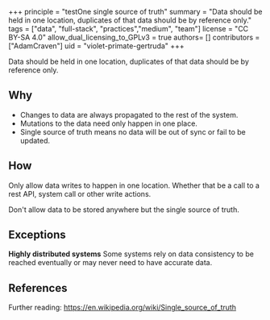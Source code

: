 +++
principle = "testOne single source of truth"
summary = "Data should be held in one location, duplicates of that data should be by reference only."
tags = ["data", "full-stack", "practices","medium", "team"]
license = "CC BY-SA 4.0"
allow_dual_licensing_to_GPLv3 = true
authors= []
contributors = ["AdamCraven"]
uid = "violet-primate-gertruda"
+++

Data should be held in one location, duplicates of that data should be by reference only.

## Why

- Changes to data are always propagated to the rest of the system.
- Mutations to the data need only happen in one place.
- Single source of truth means no data will be out of sync or fail to be updated.

## How

Only allow data writes to happen in one location. Whether that be a call to a rest API, system call or other write actions.

Don't allow data to be stored anywhere but the single source of truth.

## Exceptions

**Highly distributed systems** Some systems rely on data consistency to be reached eventually or may never need to have accurate data.

<!--**Between teams** This principle is harder to apply between different team specialisations such as front-end vs backend, teams within an organisation, between different systems: caching vs database or large distributed systems.-->

## References

Further reading:
https://en.wikipedia.org/wiki/Single_source_of_truth
